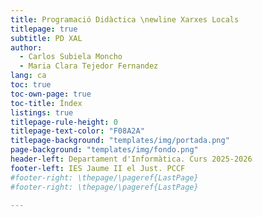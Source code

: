 ```yaml
---
title: Programació Didàctica \newline Xarxes Locals
titlepage: true
subtitle: PD XAL
author:
  - Carlos Subiela Moncho
  - Maria Clara Tejedor Fernandez
lang: ca
toc: true
toc-own-page: true
toc-title: Índex
listings: true
titlepage-rule-height: 0
titlepage-text-color: "F08A2A"
titlepage-background: "templates/img/portada.png"
page-background: "templates/img/fondo.png"
header-left: Departament d'Informàtica. Curs 2025-2026
footer-left: IES Jaume II el Just. PCCF
#footer-right: \thepage/\pageref{LastPage}
#footer-right: \thepage/\pageref{LastPage}

---
```

